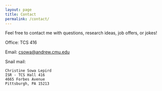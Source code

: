 ```yaml
---
layout: page
title: Contact
permalink: /contact/
---
```


Feel free to contact me with questions, research ideas, job offers, or jokes!

Office: TCS 416

Email: [csowa@andrew.cmu.edu](mailto:csowa@andrew.cmu.edu)

Snail mail:

    Christine Sowa Lepird
    ISR - TCS Hall 416
    4665 Forbes Avenue
    Pittsburgh, PA 15213  
